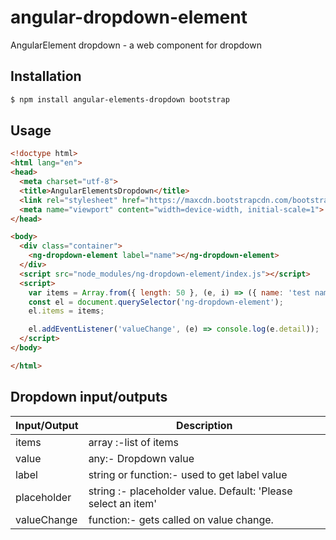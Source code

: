 # angular-dropdown-element
AngularElement dropdown - a web component for dropdown


## Installation

```bash
$ npm install angular-elements-dropdown bootstrap
```

## Usage

```html
<!doctype html>
<html lang="en">
<head>
  <meta charset="utf-8">
  <title>AngularElementsDropdown</title>
  <link rel="stylesheet" href="https://maxcdn.bootstrapcdn.com/bootstrap/4.3.1/css/bootstrap.min.css">
  <meta name="viewport" content="width=device-width, initial-scale=1">
</head>

<body>
  <div class="container">
    <ng-dropdown-element label="name"></ng-dropdown-element>
  </div>
  <script src="node_modules/ng-dropdown-element/index.js"></script>
  <script>
    var items = Array.from({ length: 50 }, (e, i) => ({ name: 'test name ' + i }));
    const el = document.querySelector('ng-dropdown-element');
    el.items = items;

    el.addEventListener('valueChange', (e) => console.log(e.detail));
  </script>
</body>

</html>
```

## Dropdown input/outputs

| Input/Output | Description |
| --- | --- |
| items | array :-list of items |
| value | any:- Dropdown value |
| label | string or function:- used to get label value |
| placeholder | string :- placeholder value. Default: 'Please select an item' |  
| valueChange | function:- gets called on value change. |

